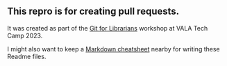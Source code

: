 ## This repro is for creating pull requests.

It was created as part of the [Git for Librarians](https://git-for-librarians.netlify.app/) workshop at VALA Tech Camp 2023.

I might also want to keep a [Markdown cheatsheet](https://www.markdownguide.org/cheat-sheet/) nearby for writing these Readme files.


